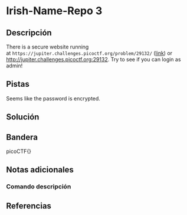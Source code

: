 # Irish-Name-Repo 3

## Descripción
There is a secure website running at `https://jupiter.challenges.picoctf.org/problem/29132/` ([link](https://jupiter.challenges.picoctf.org/problem/29132/)) or http://jupiter.challenges.picoctf.org:29132. Try to see if you can login as admin!

## Pistas
Seems like the password is encrypted.

## Solución


## Bandera

picoCTF{}

## Notas adicionales


### Comando    descripción


## Referencias